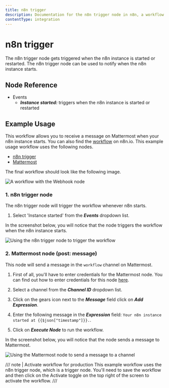 ```yaml
---
title: n8n trigger
description: Documentation for the n8n trigger node in n8n, a workflow automation platform. Includes guidance on usage, and links to examples.
contentType: integration
---
```


# n8n trigger

The n8n trigger node gets triggered when the n8n instance is started or restarted. The n8n trigger node can be used to notify when the n8n instance starts.

## Node Reference

- Events
    - ***Instance started:*** triggers when the n8n instance is started or restarted

## Example Usage

This workflow allows you to receive a message on Mattermost when your n8n instance starts. You can also find the [workflow](https://n8n.io/workflows/1058) on n8n.io. This example usage workflow uses the following nodes.
- [n8n trigger]()
- [Mattermost](/integrations/builtin/app-nodes/n8n-nodes-base.mattermost/)

The final workflow should look like the following image.

![A workflow with the Webhook node](/_images/integrations/builtin/core-nodes/n8ntrigger/workflow.png)

### 1. n8n trigger node

The n8n trigger node will trigger the workflow whenever n8n starts.

1. Select 'Instance started' from the ***Events*** dropdown list.

In the screenshot below, you will notice that the node triggers the workflow when the n8n instance starts.

![Using the n8n trigger node to trigger the workflow](/_images/integrations/builtin/core-nodes/n8ntrigger/n8ntrigger_node.png)

### 2. Mattermost node (post: message)

This node will send a message in the `workflow` channel on Mattermost.

1. First of all, you'll have to enter credentials for the Mattermost node. You can find out how to enter credentials for this node [here](/integrations/builtin/credentials/mattermost/).
2. Select a channel from the ***Channel ID*** dropdown list.
3. Click on the gears icon next to the ***Message*** field click on ***Add Expression***.

4. Enter the following message in the ***Expression*** field: `Your n8n instance started at {{$json["timestamp"]}}.`.
5. Click on ***Execute Node*** to run the workflow.

In the screenshot below, you will notice that the node sends a message to Mattermost.

![Using the Mattermost node to send a message to a channel](/_images/integrations/builtin/core-nodes/n8ntrigger/mattermost_node.png)

/// note | Activate workflow for production
This example workflow uses the n8n trigger node, which is a trigger node. You'll need to save the workflow and then click on the Activate toggle on the top right of the screen to activate the workflow.
///

